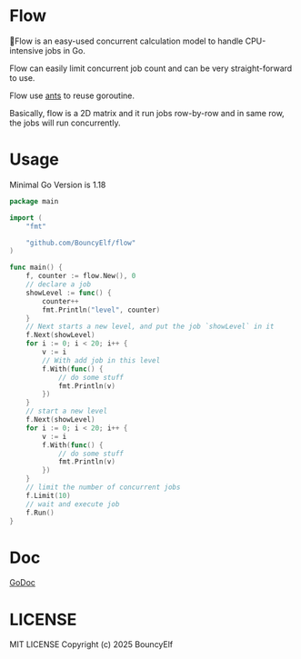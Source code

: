 # Flow
🌊Flow is an easy-used concurrent calculation model to handle CPU-intensive jobs in Go.

Flow can easily limit concurrent job count and can be very straight-forward to use.

Flow use [ants](https://github.com/panjf2000/ants) to reuse goroutine.

Basically, flow is a 2D matrix and it run jobs row-by-row and in same row, the jobs will run concurrently.


# Usage
Minimal Go Version is 1.18

```Go
package main

import (
	"fmt"

	"github.com/BouncyElf/flow"
)

func main() {
	f, counter := flow.New(), 0
	// declare a job
	showLevel := func() {
		counter++
		fmt.Println("level", counter)
	}
	// Next starts a new level, and put the job `showLevel` in it
	f.Next(showLevel)
	for i := 0; i < 20; i++ {
		v := i
		// With add job in this level
		f.With(func() {
			// do some stuff
			fmt.Println(v)
		})
	}
	// start a new level
	f.Next(showLevel)
	for i := 0; i < 20; i++ {
		v := i
		f.With(func() {
			// do some stuff
			fmt.Println(v)
		})
	}
	// limit the number of concurrent jobs
	f.Limit(10)
	// wait and execute job
	f.Run()
}
```

# Doc
[GoDoc](https://godoc.org/github.com/BouncyElf/flow)

# LICENSE
MIT LICENSE Copyright (c) 2025 BouncyElf

